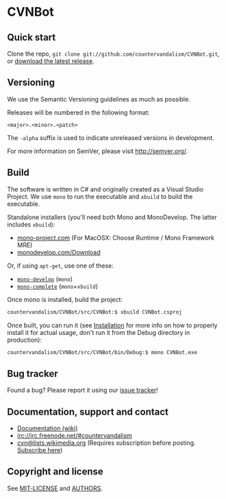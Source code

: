 CVNBot
==================================================


Quick start
----------

Clone the repo, `git clone git://github.com/countervandalism/CVNBot.git`, or
[download the latest
release](https://github.com/countervandalism/CVNBot/zipball/master).


Versioning
----------

We use the Semantic Versioning guidelines as much as possible.

Releases will be numbered in the following format:

`<major>.<minor>.<patch>`

The `-alpha` suffix is used to indicate unreleased versions in development.

For more information on SemVer, please visit http://semver.org/.


Build
----------
The software is written in C# and originally created as a Visual Studio Project.
We use `mono` to run the executable and `xbuild` to build the executable.

Standalone installers (you'll need both Mono and MonoDevelop. The latter includes `xbuild`):
* [mono-project.com](http://www.go-mono.com/mono-downloads/download.html) (For
  MacOSX: Choose Runtime / Mono Framework MRE)
* [monodevelop.com/Download](http://monodevelop.com/Download)

Or, if using `apt-get`, use one of these:
* [`mono-develop`](http://packages.debian.org/search?keywords=mono-devel) (`mono`)
* [`mono-complete`](http://packages.debian.org/search?keywords=mono-complete) (`mono`+`xbuild`)

Once mono is installed, build the project:

```bash
countervandalism/CVNBot/src/CVNBot:$ xbuild CVNBot.csproj
```

Once built, you can run it (see [Installation](https://github.com/countervandalism/CVNBot/wiki/Documentation#installation) for more info on how to properly install it for actual usage, don't run it from the Debug directory in production):
```bash
countervandalism/CVNBot/src/CVNBot/bin/Debug:$ mono CVNBot.exe
```


Bug tracker
-----------

Found a bug? Please report it using our [issue
tracker](https://github.com/countervandalism/CVNBot/issues)!


Documentation, support and contact
-----------
* [Documentation (wiki)](https://github.com/countervandalism/CVNBot/wiki/Documentation)
* <irc://irc.freenode.net/#countervandalism>
* [cvn@lists.wikimedia.org](https://lists.wikimedia.org/mailman/listinfo/cvn) (Requires subscription before posting. [Subscribe here](https://lists.wikimedia.org/mailman/listinfo/cvn))


Copyright and license
---------------------

See [MIT-LICENSE](https://raw.github.com/countervandalism/CVNBot/master/MIT-LICENSE.txt) and [AUTHORS](https://github.com/countervandalism/CVNBot/blob/master/AUTHORS.txt).
